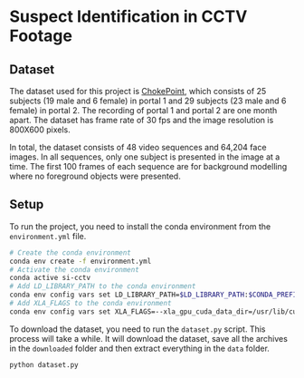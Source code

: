 # Suspect Identification in CCTV Footage

## Dataset

The dataset used for this project is [ChokePoint](https://arma.sourceforge.net/chokepoint/), which consists of 25 subjects (19 male and 6 female) in portal 1 and 29 subjects (23 male and 6 female) in portal 2. The recording of portal 1 and portal 2 are one month apart. The dataset has frame rate of 30 fps and the image resolution is 800X600 pixels.

In total, the dataset consists of 48 video sequences and 64,204 face images. In all sequences, only one subject is presented in the image at a time. The first 100 frames of each sequence are for background modelling where no foreground objects were presented.

## Setup

To run the project, you need to install the conda environment from the `environment.yml` file.

```bash
# Create the conda environment
conda env create -f environment.yml
# Activate the conda environment
conda active si-cctv
# Add LD_LIBRARY_PATH to the conda environment
conda env config vars set LD_LIBRARY_PATH=$LD_LIBRARY_PATH:$CONDA_PREFIX/lib/
# Add XLA_FLAGS to the conda environment
conda env config vars set XLA_FLAGS=--xla_gpu_cuda_data_dir=/usr/lib/cuda
```

To download the dataset, you need to run the `dataset.py` script. This process will take a while. It will download the dataset, save all the archives in the `downloaded` folder and then extract everything in the `data` folder.

```bash
python dataset.py
```
